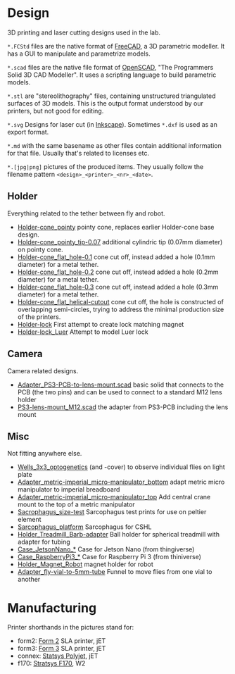 # Design

3D printing and laser cutting designs used in the lab.

`*.FCStd` files are the native format of [FreeCAD](https://www.freecadweb.org/), a 3D parametric modeller. It has a GUI to manipulate and parametrize models.

`*.scad` files are the native file format of [OpenSCAD](https://www.openscad.org/), "The Programmers Solid 3D CAD Modeller". It uses a scripting language to build parametric models.

`*.stl` are "stereolithography" files, containing unstructured triangulated surfaces of 3D models. This is the output format understood by our printers, but not good for editing.

`*.svg` Designs for laser cut (in [Inkscape](https://inkscape.org/)). Sometimes `*.dxf` is used as an export format.

`*.md` with the same basename as other files contain additional information for that file. Usually that's related to licenses etc.

`*.[jpg|png]` pictures of the produced items. They usually follow the filename pattern `<design>_<printer>_<nr>_<date>`.

## Holder

Everything related to the tether between fly and robot.

- [Holder-cone_pointy](Holder/Holder-cone_pointy.scad) pointy cone, replaces earlier Holder-cone base design.
- [Holder-cone_pointy_tip-0.07](Holder/Holder-cone_pointy_tip-0.07.scad) additional cylindric tip (0.07mm diameter) on pointy cone.
- [Holder-cone_flat_hole-0.1](Holder/Holder-cone_flat_hole-0.1.scad) cone cut off, instead added a hole (0.1mm diameter) for a metal tether.
- [Holder-cone_flat_hole-0.2](Holder/Holder-cone_flat_hole-0.2.scad) cone cut off, instead added a hole (0.2mm diameter) for a metal tether.
- [Holder-cone_flat_hole-0.3](Holder/Holder-cone_flat_hole-0.3.scad) cone cut off, instead added a hole (0.3mm diameter) for a metal tether.
- [Holder-cone_flat_helical-cutout](Holder-cone_flat_helical-cutout.scad) cone cut off, the hole is constructed of overlapping semi-circles, trying to address the minimal production size of the printers.
- [Holder-lock](Holder/Holder-lock.FCStd) First attempt to create lock matching magnet
- [Holder-lock_Luer](Holder/Holder-lock_Luer.FCStd) Attempt to model Luer lock


## Camera

Camera related designs.

- [Adapter_PS3-PCB-to-lens-mount.scad](Camera/Adapter_PS3-PCB-to-lens-mount.scad) basic solid that connects to the PCB (the two pins) and can be used to connect to a standard M12 lens holder
- [PS3-lens-mount_M12.scad](Camera/PS3-lens-mount_M12.scad) the adapter from PS3-PCB including the lens mount


## Misc

Not fitting anywhere else.

- [Wells_3x3_optogenetics](Misc/RedPlate-Departments.svg) (and -cover) to observe individual flies on light plate
- [Adapter_metric-imperial_micro-manipulator_bottom](Misc/Adapter_metric-imperial_micro-manipulator_bottom.svg) adapt metric micro manipulator to imperial breadboard
- [Adapter_metric-imperial_micro-manipulator_top](Misc/Adapter_metric-imperial_micro-manipulator_top.svg) Add central crane mount to the top of a metric manipulator
- [Sacrophagus_size-test](Misc/Sacrophagus_size-test.scad) Sarcophagus test prints for use on peltier element
- [Sarcophagus_platform](Misc/Sarcophagus_platform.scad) Sarcophagus for CSHL
- [Holder_Treadmill_Barb-adapter](Misc/Holder_Treadmill_Barb-adapter.stl) Ball holder for spherical treadmill with adapter for tubing
- [Case_JetsonNano_*](Misc/Case_JetsonNano_Bottom.FCStd) Case for Jetson Nano (from thingiverse)
- [Case_RaspberryPi3_*](Misc/Case_RaspberryPi3_Top.FCStd) Case for Raspberry Pi 3 (from thiniverse)
- [Holder_Magnet_Robot](Misc/Holder_Magnet_Robot.FCStd) magnet holder for robot
- [Adapter_fly-vial-to-5mm-tube](Misc/Adapter_fly-vial-to-5mm-tube.FCStd) Funnel to move flies from one vial to another

# Manufacturing

Printer shorthands in the pictures stand for:

- form2: [Form 2](https://formlabs.com/3d-printers/form-2/) SLA printer, jET
- form3: [Form 3](https://formlabs.com/3d-printers/form-3/) SLA printer, jET
- connex: [Statsys Polyjet](https://www.stratasys.com/3d-printers/objet-260-500-connex1), jET
- f170: [Stratsys F170](https://www.stratasys.com/3d-printers/f123), W2

